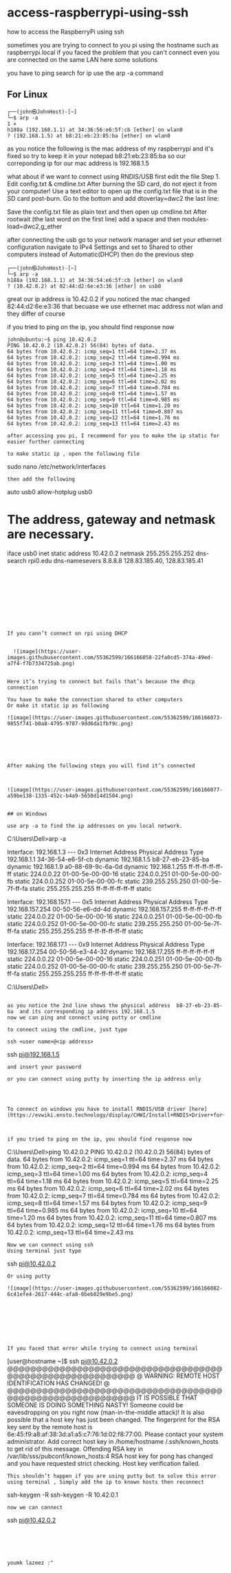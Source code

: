 # access-raspberrypi-using-ssh
how to access the RaspberryPi using ssh

sometimes you are trying to connect to you pi using the hostname such as raspberrypi.local
if you faced the problem that you can't connect even you are connected on the same LAN here some solutions

you have to ping search for ip
use the arp -a command

## For Linux 

```
┌──(john㉿JohnHost)-[~]
└─$ arp -a                                                                                                                                                        1 ⨯
h188a (192.168.1.1) at 34:36:56:e6:5f:cb [ether] on wlan0
? (192.168.1.5) at b8:21:eb:23:85:ba [ether] on wlan0
```


as you notice the following is the mac address of my raspberrypi and it's fixed so try to keep it in your notepad
b8:21:eb:23:85:ba so our correponding ip for our mac address is  192.168.1.5

what about if we want to connect using RNDIS/USB
first edit the file 
Step 1. Edit config.txt & cmdline.txt
After burning the SD card, do not eject it from your computer! Use a text editor to open up the config.txt file that is in the SD card post-burn.
Go to the bottom and add dtoverlay=dwc2 the last line:

Save the config.txt file as plain text and then open up cmdline.txt After rootwait (the last word on the first line) add a space and then modules-load=dwc2,g_ether

after connecting the usb go to your network manager and set your ethernet configuration
navigate to IPv4 Settings and set to Shared to other computers instead of Automatic(DHCP)
then do the previous step
 ``` 
┌──(john㉿JohnHost)-[~]
└─$ arp -a
h188a (192.168.1.1) at 34:36:54:e6:5f:cb [ether] on wlan0
? (10.42.0.2) at 82:44:d2:6e:e3:36 [ether] on usb0
```
great our ip address is 10.42.0.2
if you noticed the mac changed 82:44:d2:6e:e3:36 that becuase we use ethernet mac address not wlan and they differ of course

if you tried to ping on the ip, you should find response now
```
john@ubuntu:~$ ping 10.42.0.2
PING 10.42.0.2 (10.42.0.2) 56(84) bytes of data.
64 bytes from 10.42.0.2: icmp_seq=1 ttl=64 time=2.37 ms
64 bytes from 10.42.0.2: icmp_seq=2 ttl=64 time=0.994 ms
64 bytes from 10.42.0.2: icmp_seq=3 ttl=64 time=1.00 ms
64 bytes from 10.42.0.2: icmp_seq=4 ttl=64 time=1.18 ms
64 bytes from 10.42.0.2: icmp_seq=5 ttl=64 time=2.25 ms
64 bytes from 10.42.0.2: icmp_seq=6 ttl=64 time=2.02 ms
64 bytes from 10.42.0.2: icmp_seq=7 ttl=64 time=0.784 ms
64 bytes from 10.42.0.2: icmp_seq=8 ttl=64 time=1.57 ms
64 bytes from 10.42.0.2: icmp_seq=9 ttl=64 time=0.985 ms
64 bytes from 10.42.0.2: icmp_seq=10 ttl=64 time=1.20 ms
64 bytes from 10.42.0.2: icmp_seq=11 ttl=64 time=0.807 ms
64 bytes from 10.42.0.2: icmp_seq=12 ttl=64 time=1.76 ms
64 bytes from 10.42.0.2: icmp_seq=13 ttl=64 time=2.43 ms
  
after accessing you pi, I recommend for you to make the ip static for easier further connecting

to make static ip , open the following file
```
sudo nano /etc/network/interfaces 
```
then add the following
```
auto usb0 
allow-hotplug usb0 
# The address, gateway and netmask are necessary. 
iface usb0 inet static 
    address 10.42.0.2 
    netmask 255.255.255.252
    dns-search rpi0.edu
    dns-namesevers 8.8.8.8 128.83.185.40, 128.83.185.41

```










If you cann’t connect on rpi using DHCP

  
  ![image](https://user-images.githubusercontent.com/55362599/166166058-22fa0cd5-374a-49ed-a7f4-f7b7334725ab.png)


Here it’s trying to connect but fails that’s because the dhcp connection

You have to make the connection shared to other computers
Or make it static ip as following

![image](https://user-images.githubusercontent.com/55362599/166166073-9855f741-b0a8-4795-9707-9dd6da1fbf9c.png)






After making the following steps you will find it’s connected



![image](https://user-images.githubusercontent.com/55362599/166166077-a59be138-1335-452c-b4a9-5650d14d1504.png)


## on Windows

use arp -a to find the ip addresses on you local network.
```
C:\Users\Dell>arp -a

Interface: 192.168.1.3 --- 0x3
  Internet Address      Physical Address      Type
  192.168.1.1           34-36-54-e6-5f-cb     dynamic
  192.168.1.5           b8-27-eb-23-85-ba     dynamic
  192.168.1.9           a0-88-69-9c-6a-0d     dynamic
  192.168.1.255         ff-ff-ff-ff-ff-ff     static
  224.0.0.22            01-00-5e-00-00-16     static
  224.0.0.251           01-00-5e-00-00-fb     static
  224.0.0.252           01-00-5e-00-00-fc     static
  239.255.255.250       01-00-5e-7f-ff-fa     static
  255.255.255.255       ff-ff-ff-ff-ff-ff     static

Interface: 192.168.157.1 --- 0x5
  Internet Address      Physical Address      Type
  192.168.157.254       00-50-56-e6-dd-4d     dynamic
  192.168.157.255       ff-ff-ff-ff-ff-ff     static
  224.0.0.22            01-00-5e-00-00-16     static
  224.0.0.251           01-00-5e-00-00-fb     static
  224.0.0.252           01-00-5e-00-00-fc     static
  239.255.255.250       01-00-5e-7f-ff-fa     static
  255.255.255.255       ff-ff-ff-ff-ff-ff     static

Interface: 192.168.17.1 --- 0x9
  Internet Address      Physical Address      Type
  192.168.17.254        00-50-56-e3-44-32     dynamic
  192.168.17.255        ff-ff-ff-ff-ff-ff     static
  224.0.0.22            01-00-5e-00-00-16     static
  224.0.0.251           01-00-5e-00-00-fb     static
  224.0.0.252           01-00-5e-00-00-fc     static
  239.255.255.250       01-00-5e-7f-ff-fa     static
  255.255.255.255       ff-ff-ff-ff-ff-ff     static

C:\Users\Dell>
```

as you notice the 2nd line shows the physical address  b8-27-eb-23-85-ba  and its corresponding ip address 192.168.1.5
now we can ping and connect using putty or cmdline

to connect using the cmdline, just type

ssh <user name>@<ip address>
```
  ssh pi@192.168.1.5
  ```
and insert your password

or you can connect using putty by inserting the ip address only




To connect on windows you have to install RNDIS/USB driver [here](https://evwiki.ensto.technology/display/CHWI/Install+RNDIS+Driver+for+Windows+to+be+able+to+connect+to+charge+controller)



if you tried to ping on the ip, you should find response now
```
C:\Users\Dell>ping 10.42.0.2
PING 10.42.0.2 (10.42.0.2) 56(84) bytes of data.
64 bytes from 10.42.0.2: icmp_seq=1 ttl=64 time=2.37 ms
64 bytes from 10.42.0.2: icmp_seq=2 ttl=64 time=0.994 ms
64 bytes from 10.42.0.2: icmp_seq=3 ttl=64 time=1.00 ms
64 bytes from 10.42.0.2: icmp_seq=4 ttl=64 time=1.18 ms
64 bytes from 10.42.0.2: icmp_seq=5 ttl=64 time=2.25 ms
64 bytes from 10.42.0.2: icmp_seq=6 ttl=64 time=2.02 ms
64 bytes from 10.42.0.2: icmp_seq=7 ttl=64 time=0.784 ms
64 bytes from 10.42.0.2: icmp_seq=8 ttl=64 time=1.57 ms
64 bytes from 10.42.0.2: icmp_seq=9 ttl=64 time=0.985 ms
64 bytes from 10.42.0.2: icmp_seq=10 ttl=64 time=1.20 ms
64 bytes from 10.42.0.2: icmp_seq=11 ttl=64 time=0.807 ms
64 bytes from 10.42.0.2: icmp_seq=12 ttl=64 time=1.76 ms
64 bytes from 10.42.0.2: icmp_seq=13 ttl=64 time=2.43 ms

  ```
Now we can connect using ssh
Using terminal just type
```
ssh pi@10.42.0.2
```
Or using putty

![image](https://user-images.githubusercontent.com/55362599/166166082-6c41efe4-2617-444c-afa8-0beb829e9be5.png)








If you faced that error while trying to connect using terminal
```
[user@hostname ~]$ ssh pi@10.42.0.2
@@@@@@@@@@@@@@@@@@@@@@@@@@@@@@@@@@@@@@@@@@@@@@@@@@@@@@@@@@@
@    WARNING: REMOTE HOST IDENTIFICATION HAS CHANGED!     @
@@@@@@@@@@@@@@@@@@@@@@@@@@@@@@@@@@@@@@@@@@@@@@@@@@@@@@@@@@@
IT IS POSSIBLE THAT SOMEONE IS DOING SOMETHING NASTY!
Someone could be eavesdropping on you right now (man-in-the-middle attack)!
It is also possible that a host key has just been changed.
The fingerprint for the RSA key sent by the remote host is
6e:45:f9:a8:af:38:3d:a1:a5:c7:76:1d:02:f8:77:00.
Please contact your system administrator.
Add correct host key in /home/hostname /.ssh/known_hosts to get rid of this message.
Offending RSA key in /var/lib/sss/pubconf/known_hosts:4
RSA host key for pong has changed and you have requested strict checking.
Host key verification failed.
```
This shouldn’t happen if you are using putty but to solve this error using terminal , Simply add the ip to known hosts then reconnect
```
ssh-keygen -R <host>
ssh-keygen -R 10.42.0.1
```
now we can connect
```
ssh pi@10.42.0.2
```





youmk lazeez :"
